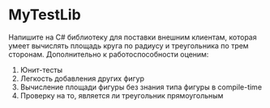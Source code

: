 # MyTestLib
Напишите на C# библиотеку для поставки внешним клиентам, которая умеет вычислять площадь круга по радиусу и треугольника по трем сторонам. Дополнительно к работоспособности оценим:

  1. Юнит-тесты
  2. Легкость добавления других фигур
  3. Вычисление площади фигуры без знания типа фигуры в compile-time
  4. Проверку на то, является ли треугольник прямоугольным
